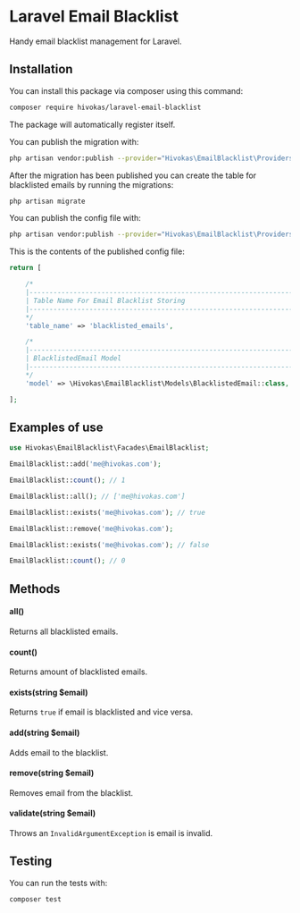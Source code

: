 # Laravel Email Blacklist

Handy email blacklist management for Laravel.

## Installation

You can install this package via composer using this command:

```bash
composer require hivokas/laravel-email-blacklist
```

The package will automatically register itself.

You can publish the migration with:

```bash
php artisan vendor:publish --provider="Hivokas\EmailBlacklist\Providers\EmailBlacklistServiceProvider" --tag="migrations"
```

After the migration has been published you can create the table for blacklisted emails by running the migrations:

```bash
php artisan migrate
```

You can publish the config file with:

```bash
php artisan vendor:publish --provider="Hivokas\EmailBlacklist\Providers\EmailBlacklistServiceProvider" --tag="config"
```

This is the contents of the published config file:

```php
return [

    /*
    |--------------------------------------------------------------------------
    | Table Name For Email Blacklist Storing
    |--------------------------------------------------------------------------
    */
    'table_name' => 'blacklisted_emails',

    /*
    |--------------------------------------------------------------------------
    | BlacklistedEmail Model
    |--------------------------------------------------------------------------
    */
    'model' => \Hivokas\EmailBlacklist\Models\BlacklistedEmail::class,

];
```

## Examples of use

```php
use Hivokas\EmailBlacklist\Facades\EmailBlacklist;

EmailBlacklist::add('me@hivokas.com');

EmailBlacklist::count(); // 1

EmailBlacklist::all(); // ['me@hivokas.com']

EmailBlacklist::exists('me@hivokas.com'); // true

EmailBlacklist::remove('me@hivokas.com');

EmailBlacklist::exists('me@hivokas.com'); // false

EmailBlacklist::count(); // 0

```

## Methods

#### all()

Returns all blacklisted emails.

#### count()

Returns amount of blacklisted emails.

#### exists(string $email)

Returns `true` if email is blacklisted and vice versa.

#### add(string $email)

Adds email to the blacklist.

#### remove(string $email)

Removes email from the blacklist.

#### validate(string $email)

Throws an `InvalidArgumentException` is email is invalid.

## Testing

You can run the tests with:

```bash
composer test
```
